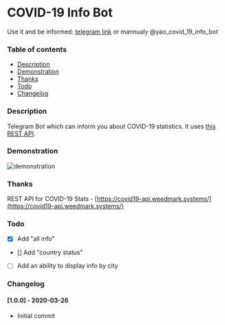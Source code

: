 # COVID-19 Info Bot

Use it and be informed: [telegram link](http://t.me/yao_covid_19_info_bot) or mannualy @yao_covid_19_info_bot

### Table of contents
  - [Description](#description)
  - [Demonstration](#demonstration)
  - [Thanks](#thanks)
  - [Todo](#todo)
  - [Changelog](#changelog)


### Description
Telegram Bot which can inform you about COVID-19 statistics. It uses [this REST API](https://covid19-api.weedmark.systems/).

### Demonstration
![demonstration](demonstration.gif)

### Thanks
REST API for COVID-19 Stats - [https://covid19-api.weedmark.systems/](https://covid19-api.weedmark.systems/)

### Todo
- [x] Add "all info"
- [] Add "country status"
- [ ] Add an ability to display info by city

### Changelog

#### [1.0.0] - 2020-03-26
- Initial commit
